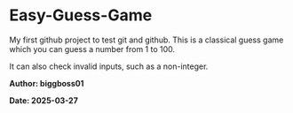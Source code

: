 # Easy-Guess-Game
My first github project to test git and github. This is a classical guess game which you can guess a number from 1 to 100.   

It can also check invalid inputs, such as a non-integer.


**Author: biggboss01**  

**Date: 2025-03-27**

